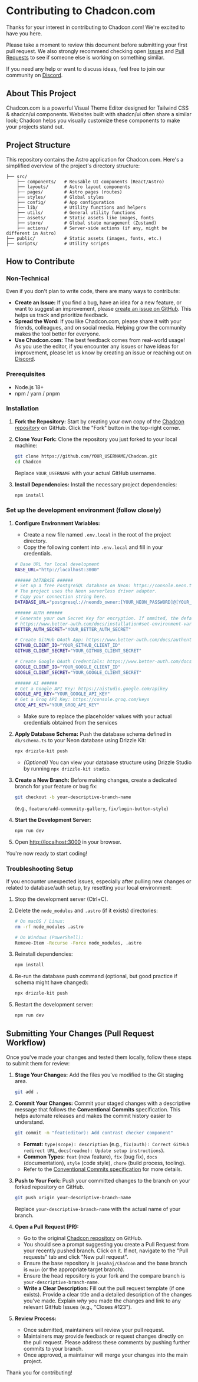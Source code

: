 # Contributing to Chadcon.com

Thanks for your interest in contributing to Chadcon.com! We're excited to have you here.

Please take a moment to review this document before submitting your first pull request. We also strongly recommend checking open [Issues](https://github.com/jnsahaj/Chadcon/issues) and [Pull Requests](https://github.com/jnsahaj/Chadcon/pulls) to see if someone else is working on something similar.

If you need any help or want to discuss ideas, feel free to join our community on [Discord](https://discord.com/invite/Phs4u2NM3n).

## About This Project

Chadcon.com is a powerful Visual Theme Editor designed for Tailwind CSS & shadcn/ui components. Websites built with shadcn/ui often share a similar look; Chadcon helps you visually customize these components to make your projects stand out.

## Project Structure

This repository contains the Astro application for Chadcon.com. Here's a simplified overview of the project's directory structure:

```
├── src/
    ├── components/   # Reusable UI components (React/Astro)
    ├── layouts/      # Astro layout components
    ├── pages/        # Astro pages (routes)
    ├── styles/       # Global styles
    ├── config/       # App configuration
    ├── lib/          # Utility functions and helpers
    ├── utils/        # General utility functions
    ├── assets/       # Static assets like images, fonts
    ├── store/        # Global state management (Zustand)
    ├── actions/      # Server-side actions (if any, might be different in Astro)
├── public/           # Static assets (images, fonts, etc.)
├── scripts/          # Utility scripts
```

## How to Contribute

### Non-Technical

Even if you don't plan to write code, there are many ways to contribute:

- **Create an Issue:** If you find a bug, have an idea for a new feature, or want to suggest an improvement, please [create an issue on GitHub](https://github.com/jnsahaj/Chadcon/issues). This helps us track and prioritize feedback.
- **Spread the Word:** If you like Chadcon.com, please share it with your friends, colleagues, and on social media. Helping grow the community makes the tool better for everyone.
- **Use Chadcon.com:** The best feedback comes from real-world usage! As you use the editor, if you encounter any issues or have ideas for improvement, please let us know by creating an issue or reaching out on [Discord](https://discord.com/invite/Phs4u2NM3n).

### Prerequisites

- Node.js 18+
- npm / yarn / pnpm

### Installation

1.  **Fork the Repository:** Start by creating your own copy of the [Chadcon repository](https://github.com/jnsahaj/Chadcon) on GitHub. Click the "Fork" button in the top-right corner.

2.  **Clone Your Fork:** Clone the repository you just forked to your local machine:

    ```bash
    git clone https://github.com/YOUR_USERNAME/Chadcon.git
    cd Chadcon
    ```

    Replace `YOUR_USERNAME` with your actual GitHub username.

3.  **Install Dependencies:** Install the necessary project dependencies:

    ```bash
    npm install
    ```

### Set up the development environment (follow closely)

1.  **Configure Environment Variables:**

    - Create a new file named `.env.local` in the root of the project directory.
    - Copy the following content into `.env.local` and fill in your credentials.

    ```bash
    # Base URL for local development
    BASE_URL="http://localhost:3000"

    ###### DATABASE ######
    # Set up a free PostgreSQL database on Neon: https://console.neon.tech/
    # The project uses the Neon serverless driver adapter.
    # Copy your connection string here.
    DATABASE_URL="postgresql://neondb_owner:[YOUR_NEON_PASSWORD]@[YOUR_NEON_HOST]/neondb?sslmode=require"

    ###### AUTH ######
    # Generate your own Secret Key for encryption. If ommited, the default will be used:
    # https://www.better-auth.com/docs/installation#set-environment-variables
    BETTER_AUTH_SECRET="YOUR_BETTER_AUTH_SECRET"

    # Create GitHub OAuth App: https://www.better-auth.com/docs/authentication/github
    GITHUB_CLIENT_ID="YOUR_GITHUB_CLIENT_ID"
    GITHUB_CLIENT_SECRET="YOUR_GITHUB_CLIENT_SECRET"

    # Create Google OAuth Credentials: https://www.better-auth.com/docs/authentication/google
    GOOGLE_CLIENT_ID="YOUR_GOOGLE_CLIENT_ID"
    GOOGLE_CLIENT_SECRET="YOUR_GOOGLE_CLIENT_SECRET"

    ###### AI ######
    # Get a Google API Key: https://aistudio.google.com/apikey
    GOOGLE_API_KEY="YOUR_GOOGLE_API_KEY"
    # Get a Groq API Key: https://console.groq.com/keys
    GROQ_API_KEY="YOUR_GROQ_API_KEY"
    ```

    - Make sure to replace the placeholder values with your actual credentials obtained from the services

2.  **Apply Database Schema:** Push the database schema defined in `db/schema.ts` to your Neon database using Drizzle Kit:

    ```bash
    npx drizzle-kit push
    ```

    - _(Optional)_ You can view your database structure using Drizzle Studio by running `npx drizzle-kit studio`.

3.  **Create a New Branch:** Before making changes, create a dedicated branch for your feature or bug fix:

    ```bash
    git checkout -b your-descriptive-branch-name
    ```

    (e.g., `feature/add-community-gallery`, `fix/login-button-style`)

4.  **Start the Development Server:**

    ```bash
    npm run dev
    ```

5.  Open [http://localhost:3000](http://localhost:3000) in your browser.

You're now ready to start coding!

### Troubleshooting Setup

If you encounter unexpected issues, especially after pulling new changes or related to database/auth setup, try resetting your local environment:

1.  Stop the development server (Ctrl+C).

2.  Delete the `node_modules` and `.astro` (if it exists) directories:

    ```bash
    # On macOS / Linux:
    rm -rf node_modules .astro

    # On Windows (PowerShell):
    Remove-Item -Recurse -Force node_modules, .astro
    ```

3.  Reinstall dependencies:

    ```bash
    npm install
    ```

4.  Re-run the database push command (optional, but good practice if schema might have changed):

    ```bash
    npx drizzle-kit push
    ```

5.  Restart the development server:

    ```bash
    npm run dev
    ```

## Submitting Your Changes (Pull Request Workflow)

Once you've made your changes and tested them locally, follow these steps to submit them for review:

1.  **Stage Your Changes:** Add the files you've modified to the Git staging area.

    ```bash
    git add .
    ```

2.  **Commit Your Changes:** Commit your staged changes with a descriptive message that follows the **Conventional Commits** specification. This helps automate releases and makes the commit history easier to understand.

    ```bash
    git commit -m "feat(editor): Add contrast checker component"
    ```

    - **Format:** `type(scope): description` (e.g., `fix(auth): Correct GitHub redirect URL`, `docs(readme): Update setup instructions`).
    - **Common Types:** `feat` (new feature), `fix` (bug fix), `docs` (documentation), `style` (code style), `chore` (build process, tooling).
    - Refer to the [Conventional Commits specification](https://www.conventionalcommits.org/en/v1.0.0/) for more details.

3.  **Push to Your Fork:** Push your committed changes to the branch on your forked repository on GitHub.

    ```bash
    git push origin your-descriptive-branch-name
    ```

    Replace `your-descriptive-branch-name` with the actual name of your branch.

4.  **Open a Pull Request (PR):**

    - Go to the original [Chadcon repository](https://github.com/jnsahaj/Chadcon) on GitHub.
    - You should see a prompt suggesting you create a Pull Request from your recently pushed branch. Click on it. If not, navigate to the "Pull requests" tab and click "New pull request".
    - Ensure the base repository is `jnsahaj/Chadcon` and the base branch is `main` (or the appropriate target branch).
    - Ensure the head repository is your fork and the compare branch is `your-descriptive-branch-name`.
    - **Write a Clear Description:** Fill out the pull request template (if one exists). Provide a clear title and a detailed description of the changes you've made. Explain _why_ you made the changes and link to any relevant GitHub Issues (e.g., "Closes #123").

5.  **Review Process:**

    - Once submitted, maintainers will review your pull request.
    - Maintainers may provide feedback or request changes directly on the pull request. Please address these comments by pushing further commits to your branch.
    - Once approved, a maintainer will merge your changes into the main project.

Thank you for contributing!
